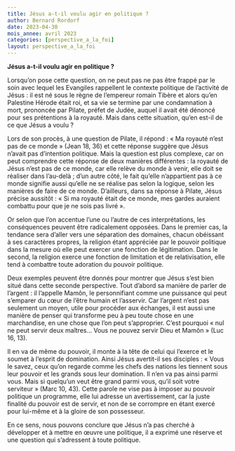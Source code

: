 ```yaml
---
title: Jésus a-t-il voulu agir en politique ? 
author: Bernard Rordorf
date: 2023-04-30
mois_annee: avril 2023
categories: [perspective_a_la_foi]
layout: perspective_a_la_foi
---
```

**Jésus a-t-il voulu agir en politique ?**

Lorsqu’on pose cette question, on ne peut pas ne pas être frappé par le soin avec lequel les Evangiles rappellent le contexte politique de l’activité de Jésus : 
il est né sous le règne de l’empereur romain Tibère et alors qu’en Palestine Hérode était roi, et sa vie se termine par une condamnation à mort, prononcée par Pilate,
préfet de Judée, auquel il avait été dénoncé pour ses prétentions à la royauté. Mais dans cette situation, qu’en est-il de ce que Jésus a voulu ?

Lors de son procès, à une question de Pilate, il répond : « Ma royauté n’est pas de ce monde » (Jean 18, 36) et cette réponse suggère que Jésus n’avait pas d’intention
politique. Mais la question est plus complexe, car on peut comprendre cette réponse de deux manières différentes : la royauté de Jésus n’est pas de ce monde, car elle
relève du monde à venir, elle doit se réaliser dans l’au-delà ; d’un autre côté, le fait qu’elle n’appartient pas à ce monde signifie aussi qu’elle ne se réalise pas
selon la logique, selon les manières de faire de ce monde. D’ailleurs, dans sa réponse à Pilate, Jésus précise aussitôt : « Si ma royauté était de ce monde, mes gardes
auraient combattu pour que je ne sois pas livré ». 

Or selon que l’on accentue l’une ou l’autre de ces interprétations, les conséquences peuvent être radicalement opposées. Dans le premier cas, la tendance sera d’aller
vers une séparation des domaines, chacun obéissant à ses caractères propres, la religion étant appréciée par le pouvoir politique dans la mesure où elle peut exercer 
une fonction de légitimation. Dans le second, la religion exerce une fonction de limitation et de relativisation, elle tend à combattre toute adoration du pouvoir 
politique.

Deux exemples peuvent être donnés pour montrer que Jésus s’est bien situé dans cette seconde perspective. Tout d’abord sa manière de parler de l’argent : il l’appelle
Mamôn, le personnifiant comme une puissance qui peut s’emparer du cœur de l’être humain et l’asservir. Car l’argent n’est pas seulement un moyen, utile pour procéder
aux échanges, il est aussi une manière de penser qui transforme peu à peu toute chose en une marchandise, en une chose que l’on peut s’approprier. C’est pourquoi
« nul ne peut servir deux maîtres… Vous ne pouvez servir Dieu et Mamôn » (Luc 16, 13).

Il en va de même du pouvoir, il monte à la tête de celui qui l’exerce et le soumet à l’esprit de domination. Ainsi Jésus avertit-il ses disciples : « Vous le savez, 
ceux qu’on regarde comme les chefs des nations les tiennent sous leur pouvoir et les grands sous leur domination. Il n’en va pas ainsi parmi vous. Mais si quelqu’un
veut être grand parmi vous, qu’il soit votre serviteur » (Marc 10, 43). Cette parole ne vise pas à imposer au pouvoir politique un programme, elle lui adresse un 
avertissement, car la juste finalité du pouvoir est de servir, et non de se corrompre en étant exercé pour lui-même et à la gloire de son possesseur. 

En ce sens, nous pouvons conclure que Jésus n’a pas cherché à développer et à mettre en œuvre une politique, il a exprimé une réserve et une question qui
s’adressent à toute politique.                                                                                                                                                                                                                                                                                                                                                                                                                                                                                                             
